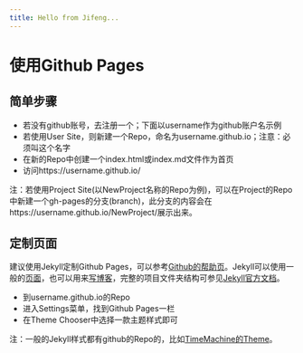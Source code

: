 ```yaml
---
title: Hello from Jifeng...
---
```


# 使用Github Pages

## 简单步骤

- 若没有github账号，去注册一个；下面以username作为github账户名示例
- 若使用User Site，则新建一个Repo，命名为username.github.io；注意：必须叫这个名字
- 在新的Repo中创建一个index.html或index.md文件作为首页
- 访问https://username.github.io/

注：若使用Project Site(以NewProject名称的Repo为例)，可以在Project的Repo中新建一个gh-pages的分支(branch)，此分支的内容会在https://username.github.io/NewProject/展示出来。

## 定制页面

建议使用Jekyll定制Github Pages，可以参考[Github的帮助页](https://help.github.com/articles/creating-a-github-pages-site-with-the-jekyll-theme-chooser/)。Jekyll可以使用一般的[页面](https://jekyllrb.com/docs/pages/)，也可以用来[写博客](https://jekyllrb.com/docs/posts/)，完整的项目文件夹结构可参见[Jekyll官方文档](https://jekyllrb.com/docs/structure/)。

- 到username.github.io的Repo
- 进入Settings菜单，找到Github Pages一栏
- 在Theme Chooser中选择一款主题样式即可

注：一般的Jekyll样式都有github的Repo的，比如[TimeMachine的Theme](https://github.com/pages-themes/time-machine)。